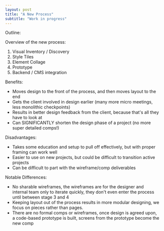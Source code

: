 ```yaml
---
layout: post
title: "A New Process"
subtitle: "Work in progress"
---
```


Outline:

Overview of the new process:

1. Visual Inventory / Discovery
2. Style Tiles
3. Element Collage
4. Prototype
5. Backend / CMS integration

Benefits:

- Moves design to the front of the process, and then moves layout to the end
- Gets the client involved in design earlier (many more micro meetings, less monolithic checkpoints)
- Results in better design feedback from the client, because that's all they have to look at
- Can SIGNIFICANTLY shorten the design phase of a project (no more super detailed comps!)

Disadvantages:

- Takes some education and setup to pull off effectively, but with proper framing can work well
- Easier to use on new projects, but could be difficult to transition active projects
- Can be difficult to part with the wireframe/comp deliverables

Notable Differences:

- No sharable wireframes, the wireframes are for the designer and internal team only to iterate quickly, they don't even enter the process until between stage 3 and 4
- Keeping layout out of the process results in more modular designing, we focus on pieces rather than pages.
- There are no formal comps or wireframes, once design is agreed upon, a code-based prototype is built, screens from the prototype become the new comp
